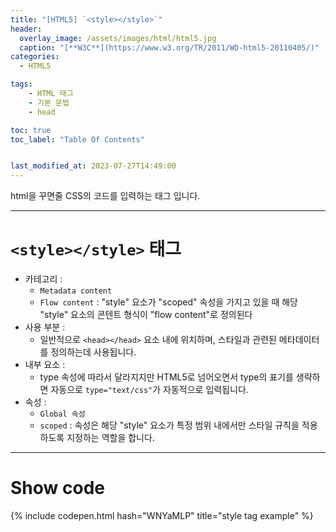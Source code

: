 ```yaml
---
title: "[HTML5] `<style></style>`"
header:
  overlay_image: /assets/images/html/html5.jpg
  caption: "[**W3C**](https://www.w3.org/TR/2011/WD-html5-20110405/)"
categories:
  - HTML5

tags:
    - HTML 태그
    - 기본 문법
    - head

toc: true
toc_label: "Table Of Contents"


last_modified_at: 2023-07-27T14:49:00
---
```


html을 꾸면줄 CSS의 코드를 입력하는 태그 입니다.

---

# `<style></style>` 태그

- 카테고리 : 
  - `Metadata content`
  - `Flow content` : "style" 요소가 "scoped" 속성을 가지고 있을 때 해당 "style" 요소의 콘텐트 형식이 "flow content"로 정의된다
- 사용 부분 : 
  - 일반적으로 `<head></head>` 요소 내에 위치하며, 스타일과 관련된 메타데이터를 정의하는데 사용됩니다.
- 내부 요소 : 
  - type 속성에 따라서 달라지지만 HTML5로 넘어오면서 type의 표기를 생략하면 자동으로 `type="text/css"`가 자동적으로 입력됩니다.
- 속성 : 
  - `Global 속성`
  - `scoped` :  속성은 해당 "style" 요소가 특정 범위 내에서만 스타일 규칙을 적용하도록 지정하는 역할을 합니다.

---

# Show code
{% include codepen.html hash="WNYaMLP" title="style tag example" %}